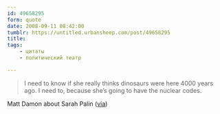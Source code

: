```yaml
---
id: 49658295
form: quote
date: 2008-09-11 08:42:00
tumblr: https://untitled.urbansheep.com/post/49658295
title: 
tags:
    - цитаты
    - политический театр

---
```


<blockquote>
I need to know if she really thinks dinosaurs were here 4000 years ago. I need to, because she&rsquo;s going to have the nuclear codes.
</blockquote>

Matt Damon about Sarah Palin (<a href="http://friendfeed.com/e/acae5551-189d-9a04-1267-4f6afd1cf9b3/Damon-I-need-to-know-if-she-really-thinks/">via</a>)
